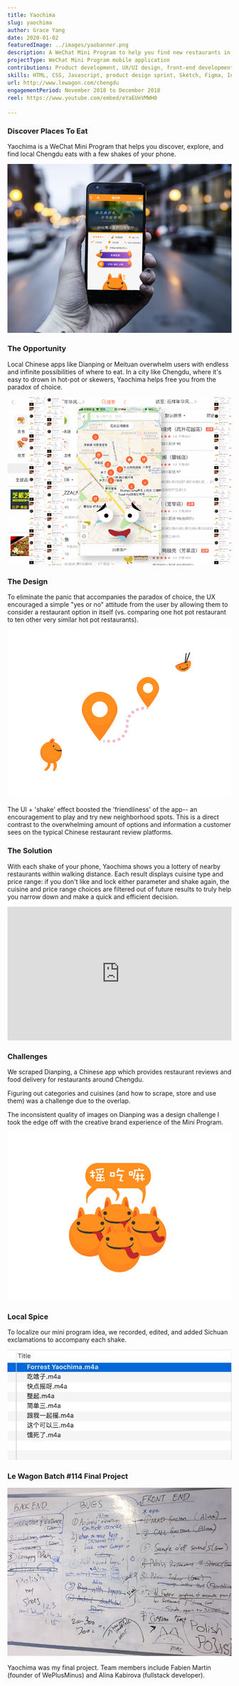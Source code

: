 ```yaml
---
title: Yaochima
slug: yaochima
author: Grace Yang
date: 2020-01-02
featuredImage: ../images/yaobanner.png
description: A WeChat Mini Program to help you find new restaurants in the neighborhood.
projectType: WeChat Mini Program mobile application
contributions: Product development, UX/UI design, front-end development
skills: HTML, CSS, Javascript, product design sprint, Sketch, Figma, Invision, WeChat MINA (WXML, WXSS)
url: http://www.lewagon.com/chengdu
engagementPeriod: November 2018 to December 2018
reel: https://www.youtube.com/embed/eYaEUeVMWH0

---
```


### Discover Places To Eat

Yaochima is a WeChat Mini Program that helps you discover, explore, and find local Chengdu eats with a few shakes of your phone.

![discover](../images/yao_1.png)

### The Opportunity

Local Chinese apps like Dianping or Meituan overwhelm users with endless and infinite possibilities of where to eat. In a city like Chengdu, where it's easy to drown in hot-pot or skewers, Yaochima helps free you from the paradox of choice.

![dianping](../images/yao_2.png)

### The Design

To eliminate the panic that accompanies the paradox of choice, the UX encouraged a simple "yes or no" attitude from the user by allowing them to consider a restaurant option in itself (vs. comparing one hot pot restaurant to ten other very similar hot pot restaurants).

![yao_icons](../images/yao_3.png)

The UI + 'shake' effect boosted the 'friendliness' of the app-- an encouragement to play and try new neighborhood spots. This is a direct contrast to the overwhelming amount of options and information a customer sees on the typical Chinese restaurant review platforms.

### The Solution

With each shake of your phone, Yaochima shows you a lottery of nearby restaurants within walking distance. Each result displays cuisine type and price range: if you don't like and lock either parameter and shake again, the cuisine and price range choices are filtered out of future results to truly help you narrow down and  make a quick and efficient decision.

<iframe width="100%" height="300px" style="margin: 0 auto" src="https://www.youtube.com/embed/eYaEUeVMWH0" frameborder="0" allow="autoplay; encrypted-media" allowfullscreen></iframe>

### Challenges

We scraped Dianping, a Chinese app which provides restaurant reviews and food delivery for restaurants around Chengdu.

Figuring out categories and cuisines (and how to scrape, store and use them) was a challenge due to the overlap.

The inconsistent quality of images on Dianping was a design challenge I took the edge off with the creative brand experience of the Mini Program.

![share](../images/yao_5.png)

### Local Spice

To localize our mini program idea, we recorded, edited, and added Sichuan exclamations to accompany each shake.

![sound](../images/yao_6.jpeg)

### Le Wagon Batch #114 Final Project

![whiteboard](../images/yao_4.png)

Yaochima was my final project. Team members include Fabien Martin (founder of WePlusMinus) and Alina Kabirova (fullstack developer).
